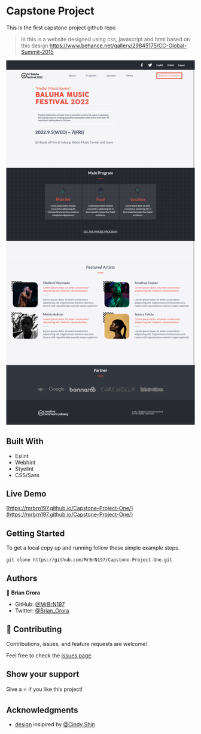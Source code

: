 # Capstone Project

This is the first capstone project github repo

> In this is a website designed using css, javascript and html based on this design <https://www.behance.net/gallery/29845175/CC-Global-Summit-2015>

![Image Preview](./images/screenshot.png)

## Built With

- Eslint
- Webhint
- Styelint
- CSS/Sass

## Live Demo

[https://mrbrn197.github.io/Capstone-Project-One/](https://mrbrn197.github.io/Capstone-Project-One/)

## Getting Started

To get a local copy up and running follow these simple example steps.

`git clone https://github.com/MrBrN197/Capstone-Project-One.git`

## Authors

👤 **Brian Orora**

- GitHub: [@MrBrN197](https://github.com/MrBrN197)
- Twitter: [@Brian_Orora](https://twitter.com/brian_orora)

## 🤝 Contributing

Contributions, issues, and feature requests are welcome!

Feel free to check the [issues page](../../issues/).

## Show your support

Give a ⭐️ if you like this project!

## Acknowledgments

- [design](https://www.behance.net/gallery/29845175/CC-Global-Summit-2015) insipired by [@Cindy Shin](https://www.behance.net/adagio07)
